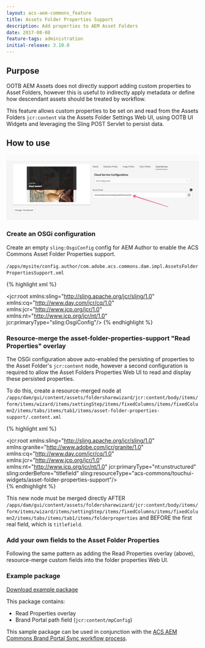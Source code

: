 ```yaml
---
layout: acs-aem-commons_feature
title: Assets Folder Properties Support
description: Add properties to AEM Asset Folders
date: 2017-08-08
feature-tags: administration
initial-release: 3.10.0
---
```


## Purpose

OOTB AEM Assets does not directly support adding custom properties to Asset Folders, however this is useful to indirectly apply metadata or define how descendant assets should be treated by workflow.

This feature allows custom properties to be set on and read from the Assets Folders `jcr:content` via the Assets Folder Settings Web UI,
using OOTB UI Widgets and leveraging the Sling POST Servlet to persist data.

## How to use

![Asset Folder Properties Support](./images/folder-properties.png)

### Create an OSGi configuration
 
Create an empty `sling:OsgiConfig` config for AEM Author to enable the ACS Commons Asset Folder Properties support.

`/apps/mysite/config.author/com.adobe.acs.commons.dam.impl.AssetsFolderPropertiesSupport.xml`

{% highlight xml %}
<?xml version="1.0" encoding="UTF-8"?>
<jcr:root xmlns:sling="http://sling.apache.org/jcr/sling/1.0" xmlns:cq="http://www.day.com/jcr/cq/1.0" xmlns:jcr="http://www.jcp.org/jcr/1.0" xmlns:nt="http://www.jcp.org/jcr/nt/1.0"
    jcr:primaryType="sling:OsgiConfig"/>
{% endhighlight %}

### Resource-merge the asset-folder-properties-support "Read Properties" overlay

The OSGi configuration above auto-enabled the persisting of properties to the Asset Folder's `jcr:content` node, 
however a second configuration is required to allow the Asset Folders Properties Web UI to read and display these persisted properties.

To do this, create a resource-merged node at `/apps/dam/gui/content/assets/foldersharewizard/jcr:content/body/items/form/items/wizard/items/settingStep/items/fixedColumns/items/fixedColumn2/items/tabs/items/tab1/items/asset-folder-properties-support/.content.xml`

{% highlight xml %}
<?xml version="1.0" encoding="UTF-8"?>
<jcr:root xmlns:sling="http://sling.apache.org/jcr/sling/1.0" xmlns:granite="http://www.adobe.com/jcr/granite/1.0" xmlns:cq="http://www.day.com/jcr/cq/1.0" xmlns:jcr="http://www.jcp.org/jcr/1.0" xmlns:nt="http://www.jcp.org/jcr/nt/1.0"
    jcr:primaryType="nt:unstructured"
    sling:orderBefore="titlefield"
    sling:resourceType="acs-commons/touchui-widgets/asset-folder-properties-support"/>                                                                   
{% endhighlight %}

This new node must be merged directly AFTER `/apps/dam/gui/content/assets/foldersharewizard/jcr:content/body/items/form/items/wizard/items/settingStep/items/fixedColumns/items/fixedColumn2/items/tabs/items/tab1/items/folderproperties` and BEFORE the first real field, which is `titlefield`.

### Add your own fields to the Asset Folder Properties

Following the same pattern as adding the Read Properties overlay (above), resource-merge custom fields into the folder properties Web UI.

### Example package

[Download example package](./acs-aem-commons-assets-folder-properties-support-1.0.0.zip)

This package contains:

* Read Properties overlay
* Brand Portal path field (`jcr:content/mpConfig`)

This sample package can be used in conjunction with the [ACS AEM Commons Brand Portal Sync workflow process](/acs-aem-commons/features/workflow-processes/brand-portal/index.html).